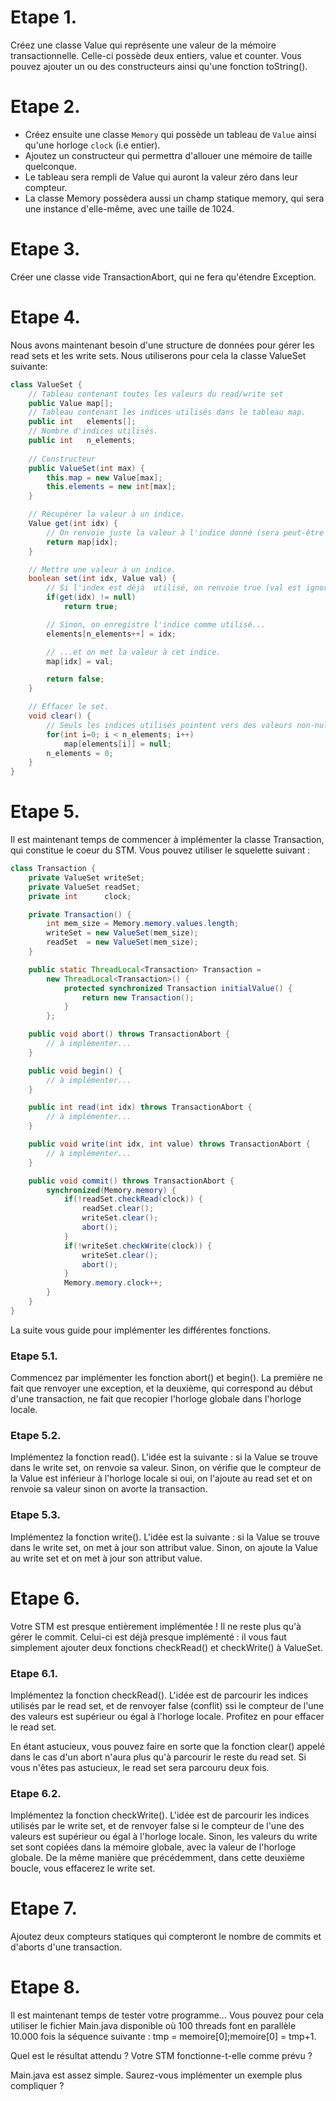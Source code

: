 # Etape 1.
Créez une classe Value qui représente une valeur de la mémoire transactionnelle. Celle-ci possède deux entiers, value et counter. Vous pouvez ajouter un ou des constructeurs ainsi qu'une fonction toString().

# Etape 2.

* Créez ensuite une classe `Memory` qui possède un tableau de `Value` ainsi qu'une horloge `clock` (i.e entier). 
* Ajoutez un constructeur qui permettra d'allouer une mémoire de taille quelconque. 
* Le tableau sera rempli de Value qui auront la valeur zéro dans leur compteur. 
* La classe Memory possèdera aussi un champ statique memory, qui sera une instance d'elle-même, avec une taille de 1024.

# Etape 3.
Créer une classe vide TransactionAbort, qui ne fera qu'étendre Exception.

# Etape 4.
Nous avons maintenant besoin d'une structure de données pour gérer les read sets et les write sets. Nous utiliserons pour cela la classe ValueSet suivante:

```java
class ValueSet {
    // Tableau contenant toutes les valeurs du read/write set
    public Value map[];
    // Tableau contenant les indices utilisés dans le tableau map.
    public int   elements[];
    // Nombre d'indices utilisés.
    public int   n_elements;
    
    // Constructeur
    public ValueSet(int max) {
        this.map = new Value[max];
        this.elements = new int[max];
    }

    // Récupérer la valeur à un indice.
    Value get(int idx) {
        // On renvoie juste la valeur à l'indice donné (sera peut-être null).
        return map[idx];
    }

    // Mettre une valeur à un indice.
    boolean set(int idx, Value val) {
        // Si l'index est déjà  utilisé, on renvoie true (val est ignoré).
        if(get(idx) != null)
            return true;

        // Sinon, on enregistre l'indice comme utilisé...
        elements[n_elements++] = idx;

        // ...et on met la valeur à cet indice.
        map[idx] = val;

        return false;
    }

    // Effacer le set.
    void clear() {
        // Seuls les indices utilisés pointent vers des valeurs non-nulles.
        for(int i=0; i < n_elements; i++)
            map[elements[i]] = null;
        n_elements = 0;
    }
}
```

# Etape 5.
Il est maintenant temps de commencer à implémenter la classe Transaction, qui constitue le coeur du STM. Vous pouvez utiliser le squelette suivant :

```java
class Transaction {
    private ValueSet writeSet;
    private ValueSet readSet;
    private int      clock;

    private Transaction() {
        int mem_size = Memory.memory.values.length;
        writeSet = new ValueSet(mem_size);
        readSet  = new ValueSet(mem_size);
    }

    public static ThreadLocal<Transaction> Transaction =
        new ThreadLocal<Transaction>() {
            protected synchronized Transaction initialValue() {
                return new Transaction();
            }
        };

    public void abort() throws TransactionAbort {
        // à implémenter...
    }

    public void begin() {
        // à implémenter...
    }

    public int read(int idx) throws TransactionAbort {
        // à implémenter...
    }

    public void write(int idx, int value) throws TransactionAbort {
        // à implémenter...
    }

    public void commit() throws TransactionAbort {
        synchronized(Memory.memory) {
            if(!readSet.checkRead(clock)) {
                readSet.clear();
                writeSet.clear();
                abort();
            }
            if(!writeSet.checkWrite(clock)) {
                writeSet.clear();
                abort();
            }
            Memory.memory.clock++;
        }
    }
}
```

La suite vous guide pour implémenter les différentes fonctions.

### Etape 5.1.
Commencez par implémenter les fonction abort() et begin(). La première ne fait que renvoyer une exception, et la deuxième, qui correspond au début d'une transaction, ne fait que recopier l'horloge globale dans l'horloge locale.
### Etape 5.2.
Implémentez la fonction read(). L'idée est la suivante : si la Value se trouve dans le write set, on renvoie sa valeur. Sinon, on vérifie que le compteur de la Value est inférieur à  l'horloge locale si oui, on l'ajoute au read set et on renvoie sa valeur sinon on avorte la transaction.

### Etape 5.3.
Implémentez la fonction write(). L'idée est la suivante : si la Value se trouve dans le write set, on met à jour son attribut value. Sinon, on ajoute la Value au write set et on met à  jour son attribut value.

# Etape 6.
Votre STM est presque entièrement implémentée ! Il ne reste plus qu'à  gérer le commit. Celui-ci est déjà  presque implémenté : il vous faut simplement ajouter deux fonctions checkRead() et checkWrite() à  ValueSet.

### Etape 6.1.
Implémentez la fonction checkRead(). L'idée est de parcourir les indices utilisés par le read set, et de renvoyer false (conflit) ssi le compteur de l'une des valeurs est supérieur ou égal à  l'horloge locale. Profitez en pour effacer le read set.

En étant astucieux, vous pouvez faire en sorte que la fonction clear() appelé dans le cas d'un abort n'aura plus qu'à parcourir le reste du read set. Si vous n'êtes pas astucieux, le read set sera parcouru deux fois.
### Etape 6.2.
Implémentez la fonction checkWrite(). L'idée est de parcourir les indices utilisés par le write set, et de renvoyer false si le compteur de l'une des valeurs est supérieur ou égal à l'horloge locale. Sinon, les valeurs du write set sont copiées dans la mémoire globale, avec la valeur de l'horloge globale. De la même manière que précédemment, dans cette deuxième boucle, vous effacerez le write set.


# Etape 7.
Ajoutez deux compteurs statiques qui compteront le nombre de commits et d'aborts d'une transaction.
# Etape 8.
Il est maintenant temps de tester votre programme... Vous pouvez pour cela utiliser le fichier Main.java disponible où 100 threads font en parallèle 10.000 fois la séquence suivante : tmp = memoire[0];memoire[0] = tmp+1.

Quel est le résultat attendu ?
Votre STM fonctionne-t-elle comme prévu ?

Main.java est assez simple. Saurez-vous implémenter un exemple plus compliquer ?

